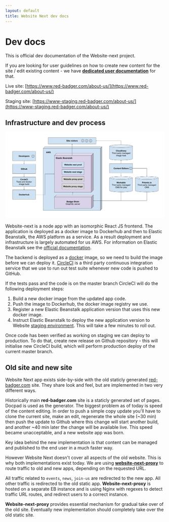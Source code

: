 ```yaml
---
layout: default
title: Website Next dev docs
---
```


# Dev docs

This is official dev documentation of the Website-next project.

If you are looking for user guidelines on how to create new content for the site / edit existing content - we have [**dedicated user documentation**](http://webdocs.red-badger.com) for that.

Live site: [https://www.red-badger.com/about-us/](https://www.red-badger.com/about-us/)

Staging site: [https://www-staging.red-badger.com/about-us/](https://www-staging.red-badger.com/about-us/)

## Infrastructure and dev process

<a href="assets/infrastructure-chart.png"><img src="assets/infrastructure-chart.png"></a>

Website-next is a node app with an isomorphic React JS frontend. The application is deployed as a docker image to Dockerhub and then to Elastic Beanstalk, the AWS platform as a service. As a result deployment and infrastructure is largely automated for us AWS. For information on Elastic Beanstalk see the [official documentation][eb-docs].

[eb-docs]: http://docs.aws.amazon.com/elasticbeanstalk/latest/dg/Welcome.html

The backend is deployed as a [docker](https://www.docker.com/) image, so we
need to build the image before we can deploy it. [CircleCI](https://circleci.com) is a third party continuous integration service that we use to run out test suite whenever new code is pushed to GitHub.

If the tests pass and the code is on the master branch CircleCI will do the
following deployment steps:

1. Build a new docker image from the updated app code.
2. Push the image to Dockerhub, the docker image registry we use.
3. Register a new Elastic Beanstalk application version that uses this new
   docker image.
4. Instruct Elastic Beanstalk to deploy the new application version to
   Website [staging environment](https://www-staging.red-badger.com/). This
   will take a few minutes to roll out.

Once code has been verified as working on staging we can deploy to production.
To do that, create new release on Github repository - this will initialise new CircleCI build, which will perform production deploy of the current master branch.

## Old site and new site

Website Next app exists side-by-side with the old staticly generated [red-badger.com](https://www.red-badger.com) site. They share look and feel, but are implemented in two very different ways.

Historically main **red-badger.com** site is a staticly generated set of pages. Docpad is used as the generator. The biggest problem as of today is speed of the content editing. In order to push a simple copy update you'll have to clone the current site, make an edit, regenerate the whole site (~30 min) then push the update to Github where this change will start another build, and another ~40 min later the change will be available live. This speed became unacceptable, and a new website app was born.

Key idea behind the new implementation is that content can be managed and published to the end user in a much faster way.

However Website Next doesn't cover all aspects of the old website. This is why both implementations exist today. We are using [**website-next-proxy**](https://github.com/redbadger/website-next-proxy) to route traffic to old and new apps, depending on the requested URL.

All traffic related to `events`, `news`, `join-us` are redirected to the new app. All other traffic is redirected to the old static app. **Website-next-proxy** is hosted on a separate EB instance and is using Nginx with regexes to detect traffic URL routes, and redirect users to a correct instance.

**Website-next-proxy** provides essential mechanism for gradual take over of the old site. Eventually new implementation should completely take over the old static site.


